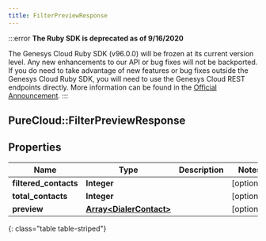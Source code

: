 ```yaml
---
title: FilterPreviewResponse
---
```


:::error
**The Ruby SDK is deprecated as of 9/16/2020**

The Genesys Cloud Ruby SDK (v96.0.0) will be frozen at its current version level. Any new enhancements to our API or bug fixes will not be backported. If you do need to take advantage of new features or bug fixes outside the Genesys Cloud Ruby SDK, you will need to use the Genesys Cloud REST endpoints directly. More information can be found in the [Official Announcement](https://developer.mypurecloud.com/forum/t/announcement-genesys-cloud-ruby-sdk-end-of-life/8850).
:::


## PureCloud::FilterPreviewResponse

## Properties

|Name | Type | Description | Notes|
|------------ | ------------- | ------------- | -------------|
| **filtered_contacts** | **Integer** |  | [optional] |
| **total_contacts** | **Integer** |  | [optional] |
| **preview** | [**Array&lt;DialerContact&gt;**](DialerContact.html) |  | [optional] |
{: class="table table-striped"}


